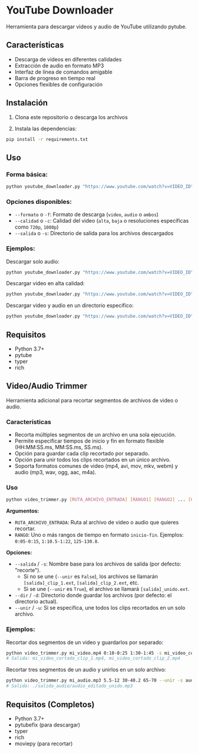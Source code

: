 # YouTube Downloader

Herramienta para descargar videos y audio de YouTube utilizando pytube.

## Características

- Descarga de videos en diferentes calidades
- Extracción de audio en formato MP3
- Interfaz de línea de comandos amigable
- Barra de progreso en tiempo real
- Opciones flexibles de configuración

## Instalación

1. Clona este repositorio o descarga los archivos

2. Instala las dependencias:

```bash
pip install -r requirements.txt
```

## Uso

### Forma básica:

```bash
python youtube_downloader.py "https://www.youtube.com/watch?v=VIDEO_ID"
```

### Opciones disponibles:

- `--formato` o `-f`: Formato de descarga (`video`, `audio` o `ambos`)
- `--calidad` o `-c`: Calidad del video (`alta`, `baja` o resoluciones específicas como `720p`, `1080p`)
- `--salida` o `-s`: Directorio de salida para los archivos descargados

### Ejemplos:

Descargar solo audio:
```bash
python youtube_downloader.py "https://www.youtube.com/watch?v=VIDEO_ID" --formato audio
```

Descargar video en alta calidad:
```bash
python youtube_downloader.py "https://www.youtube.com/watch?v=VIDEO_ID" --calidad alta
```

Descargar video y audio en un directorio específico:
```bash
python youtube_downloader.py "https://www.youtube.com/watch?v=VIDEO_ID" --formato ambos --salida "mis_descargas"
```

## Requisitos

- Python 3.7+
- pytube
- typer
- rich

## Video/Audio Trimmer

Herramienta adicional para recortar segmentos de archivos de video o audio.

### Características

- Recorta múltiples segmentos de un archivo en una sola ejecución.
- Permite especificar tiempos de inicio y fin en formato flexible (HH:MM:SS.ms, MM:SS.ms, SS.ms).
- Opción para guardar cada clip recortado por separado.
- Opción para unir todos los clips recortados en un único archivo.
- Soporta formatos comunes de video (mp4, avi, mov, mkv, webm) y audio (mp3, wav, ogg, aac, m4a).

### Uso

```bash
python video_trimmer.py [RUTA_ARCHIVO_ENTRADA] [RANGO1] [RANGO2] ... [OPCIONES]
```

**Argumentos:**

- `RUTA_ARCHIVO_ENTRADA`: Ruta al archivo de video o audio que quieres recortar.
- `RANGO`: Uno o más rangos de tiempo en formato `inicio-fin`. Ejemplos: `0:05-0:15`, `1:10.5-1:22`, `125-130.8`.

**Opciones:**

- `--salida` / `-s`: Nombre base para los archivos de salida (por defecto: "recorte").
    - Si no se une (`--unir` es `False`), los archivos se llamarán `[salida]_clip_1.ext`, `[salida]_clip_2.ext`, etc.
    - Si se une (`--unir` es `True`), el archivo se llamará `[salida]_unido.ext`.
- `--dir` / `-d`: Directorio donde guardar los archivos (por defecto: el directorio actual).
- `--unir` / `-u`: Si se especifica, une todos los clips recortados en un solo archivo.

### Ejemplos:

Recortar dos segmentos de un video y guardarlos por separado:
```bash
python video_trimmer.py mi_video.mp4 0:10-0:25 1:30-1:45 -s mi_video_cortado
# Salida: mi_video_cortado_clip_1.mp4, mi_video_cortado_clip_2.mp4
```

Recortar tres segmentos de un audio y unirlos en un solo archivo:
```bash
python video_trimmer.py mi_audio.mp3 5.5-12 30-40.2 65-70 --unir -s audio_editado -d ./salida_audio
# Salida: ./salida_audio/audio_editado_unido.mp3
```

## Requisitos (Completos)

- Python 3.7+
- pytubefix (para descargar)
- typer
- rich
- moviepy (para recortar)
